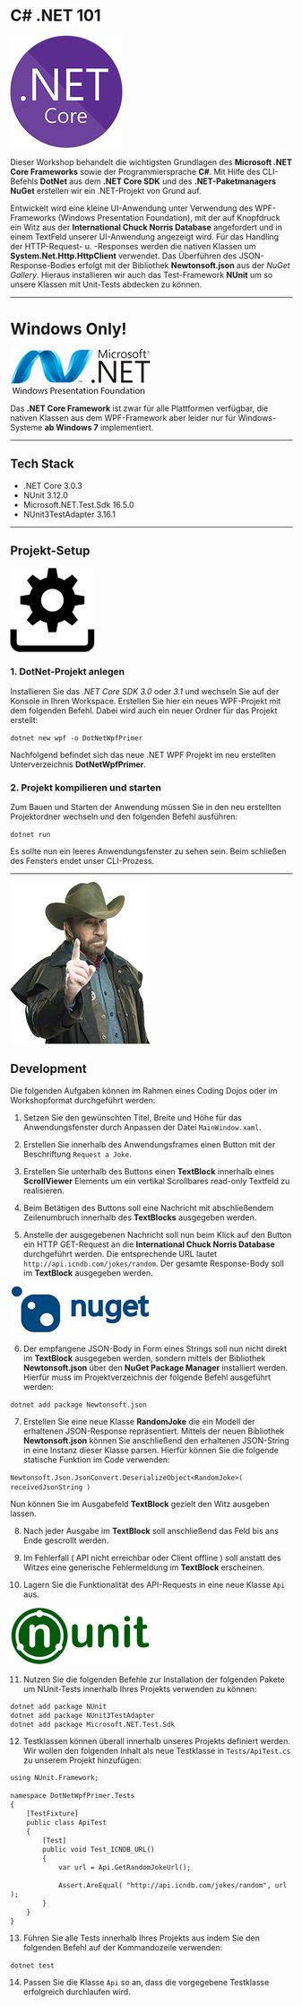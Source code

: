
# C# .NET 101

![.NET Core](https://github.com/christopherstock/DotNetWpfPrimer/raw/master/_ASSET/logo/logo_dotNetCore.png)

Dieser Workshop behandelt die wichtigsten Grundlagen des **Microsoft .NET Core Frameworks** sowie der Programmiersprache
 **C#**. Mit Hilfe des CLI-Befehls **DotNet** aus dem **.NET Core SDK** und des **.NET-Paketmanagers NuGet** erstellen 
 wir ein .NET-Projekt von Grund auf.
 
Entwickelt wird eine kleine UI-Anwendung unter Verwendung des WPF-Frameworks (Windows Presentation Foundation), mit der
 auf Knopfdruck ein Witz aus der **International Chuck Norris Database** angefordert und in einem TextFeld unserer 
 UI-Anwendung angezeigt wird. Für das Handling der HTTP-Request- u. -Responses werden die nativen Klassen um
 **System.Net.Http.HttpClient** verwendet. Das Überführen des JSON-Response-Bodies erfolgt mit der Bibliothek
 **Newtonsoft.json** aus der *NuGet Gallery*. Hieraus installieren wir auch das Test-Framework **NUnit** um so unsere
 Klassen mit Unit-Tests abdecken zu können.

<hr>

# Windows Only!

![Windows Presentation Foundation](https://github.com/christopherstock/DotNetWpfPrimer/raw/master/_ASSET/logo/logo_wpf.png)

Das **.NET Core Framework** ist zwar für alle Plattformen verfügbar, die nativen Klassen aus dem WPF-Framework aber leider
 nur für Windows-Systeme **ab Windows 7** implementiert.

<hr>

## Tech Stack

- .NET Core 3.0.3
- NUnit 3.12.0
- Microsoft.NET.Test.Sdk 16.5.0
- NUnit3TestAdapter 3.16.1

<hr>

## Projekt-Setup

![Windows Presentation Foundation](https://github.com/christopherstock/DotNetWpfPrimer/raw/master/_ASSET/logo/icon_install.png)

### 1. DotNet-Projekt anlegen

Installieren Sie das *.NET Core SDK 3.0* oder *3.1* und wechseln Sie auf der Konsole in Ihren Workspace. Erstellen Sie
 hier ein neues WPF-Projekt mit dem folgenden Befehl. Dabei wird auch ein neuer Ordner für das Projekt erstellt:
 
`dotnet new wpf -o DotNetWpfPrimer`

Nachfolgend befindet sich das neue .NET WPF Projekt im neu erstellten Unterverzeichnis **DotNetWpfPrimer**.

### 2. Projekt kompilieren und starten

Zum Bauen und Starten der Anwendung müssen Sie in den neu erstellten Projektordner wechseln und den folgenden Befehl 
 ausführen:

`dotnet run`

Es sollte nun ein leeres Anwendungsfenster zu sehen sein. Beim schließen des Fensters endet unser CLI-Prozess.

<hr>

![The International Chuck Norris Database](https://github.com/christopherstock/DotNetWpfPrimer/raw/master/_ASSET/logo/chuck.png)

## Development

Die folgenden Aufgaben können im Rahmen eines Coding Dojos oder im Workshopformat durchgeführt werden:

1. Setzen Sie den gewünschten Titel, Breite und Höhe für das Anwendungsfenster durch Anpassen der Datei `MainWindow.xaml`.

2. Erstellen Sie innerhalb des Anwendungsframes einen Button mit der Beschriftung `Request a Joke`. 

3. Erstellen Sie unterhalb des Buttons einen **TextBlock** innerhalb eines **ScrollViewer** Elements um ein
 vertikal Scrollbares read-only Textfeld zu realisieren.
 
4. Beim Betätigen des Buttons soll eine Nachricht mit abschließendem Zeilenumbruch innerhalb des **TextBlocks**
 ausgegeben werden.

5. Anstelle der ausgegebenen Nachricht soll nun beim Klick auf den Button ein HTTP GET-Request an die **International
 Chuck Norris Database** durchgeführt werden. Die entsprechende URL lautet `http://api.icndb.com/jokes/random`.
 Der gesamte Response-Body soll im **TextBlock** ausgegeben werden.

![NuGet](https://github.com/christopherstock/DotNetWpfPrimer/raw/master/_ASSET/logo/logo_NuGet.png)

6. Der empfangene JSON-Body in Form eines Strings soll nun nicht direkt im **TextBlock** ausgegeben werden,
 sondern mittels der Bibliothek **Newtonsoft.json** über den **NuGet Package Manager** installiert werden.
 Hierfür muss im Projektverzeichnis der folgende Befehl ausgeführt werden:

`dotnet add package Newtonsoft.json`

7. Erstellen Sie eine neue Klasse **RandomJoke** die ein Modell der erhaltenen JSON-Response repräsentiert.
 Mittels der neuen Bibliothek **Newtonsoft.json** können Sie anschließend den erhaltenen JSON-String in eine
 Instanz dieser Klasse parsen. Hierfür können Sie die folgende statische Funktion im Code verwenden:
 
`Newtonsoft.Json.JsonConvert.DeserializeObject<RandomJoke>( receivedJsonString )`

Nun können Sie im Ausgabefeld **TextBlock** gezielt den Witz ausgeben lassen.

8. Nach jeder Ausgabe im **TextBlock** soll anschließend das Feld bis ans Ende gescrollt werden.

9. Im Fehlerfall ( API nicht erreichbar oder Client offline ) soll anstatt des Witzes eine generische Fehlermeldung
 im **TextBlock** erscheinen.

10. Lagern Sie die Funktionalität des API-Requests in eine neue Klasse `Api` aus. 

![NUnit](https://github.com/christopherstock/DotNetWpfPrimer/raw/master/_ASSET/logo/logo_nunit.png)

11. Nutzen Sie die folgenden Befehle zur Installation der folgenden Pakete um NUnit-Tests 
 innerhalb Ihres Projekts verwenden zu können:

```
dotnet add package NUnit
dotnet add package NUnit3TestAdapter
dotnet add package Microsoft.NET.Test.Sdk
```

12. Testklassen können überall innerhalb unseres Projekts definiert werden. Wir wollen den folgenden Inhalt als neue
 Testklasse in `Tests/ApiTest.cs` zu unserem Projekt hinzufügen:

```
using NUnit.Framework;

namespace DotNetWpfPrimer.Tests
{
    [TestFixture]
    public class ApiTest
    {
        [Test]
        public void Test_ICNDB_URL()
        {
            var url = Api.GetRandomJokeUrl();

            Assert.AreEqual( "http://api.icndb.com/jokes/random", url );
        }
    }
}
```

13. Führen Sie alle Tests innerhalb Ihres Projekts aus indem Sie den folgenden Befehl auf der Kommandozeile verwenden:

`dotnet test`

14. Passen Sie die Klasse `Api` so an, dass die vorgegebene Testklasse erfolgreich durchlaufen wird.
